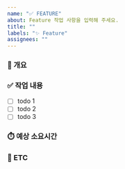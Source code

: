 ```yaml
---
name: "✅ FEATURE"
about: Feature 작업 사항을 입력해 주세요.
title: ""
labels: "✨ Feature"
assignees: ""
---
```


### 📝 개요

<!-- 진행할 작업에 대해 설명해주세요 -->

### ✅ 작업 내용

<!-- 해당 작업을 수행하기 위해 해야 할 하위 태스크를 작성해주세요 -->

- [ ] todo 1
- [ ] todo 2
- [ ] todo 3

### ⏱️ 예상 소요시간

<!-- 최소 2시간, 최대 3일로 작성 -->

### 📍 ETC

<!-- 스크린샷, 참고자료, 기타사항 등을 작성해주세요 (Optional) -->
